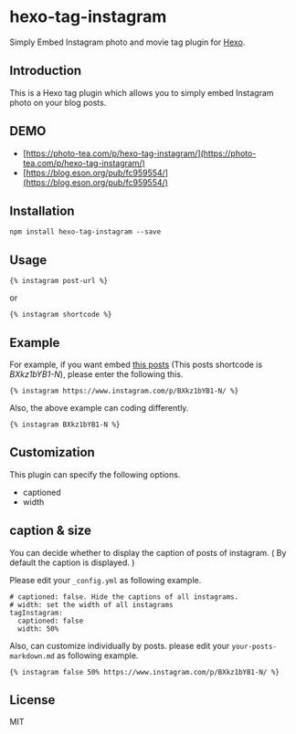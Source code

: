 # hexo-tag-instagram

Simply Embed Instagram photo and movie tag plugin for [Hexo](https://github.com/hexojs/hexo).

## Introduction

This is a Hexo tag plugin which allows you to simply embed Instagram photo on your blog posts.

## DEMO

- [https://photo-tea.com/p/hexo-tag-instagram/](https://photo-tea.com/p/hexo-tag-instagram/)
- [https://blog.eson.org/pub/fc959554/](https://blog.eson.org/pub/fc959554/)

## Installation

```
npm install hexo-tag-instagram --save
```

## Usage

```
{% instagram post-url %}
```

or

```
{% instagram shortcode %}
```

## Example

For example, if you want embed [this posts](https://www.instagram.com/p/BXkz1bYB1-N/) (This posts shortcode is *BXkz1bYB1-N*), please enter the following this.

```
{% instagram https://www.instagram.com/p/BXkz1bYB1-N/ %}
```

Also, the above example can coding differently.

```
{% instagram BXkz1bYB1-N %}
```


## Customization

This plugin can specify the following options.

- captioned
- width

## caption & size

You can decide whether to display the caption of posts of instagram. ( By default the caption is displayed. )

Please edit your `_config.yml` as following example.

```
# captioned: false. Hide the captions of all instagrams.
# width: set the width of all instagrams
tagInstagram:
  captioned: false
  width: 50%
```

Also, can customize individually by posts. please edit your `your-posts-markdown.md` as following example.

```
{% instagram false 50% https://www.instagram.com/p/BXkz1bYB1-N/ %}
```

## License

MIT

[Hexo]: http://hexo.io/
